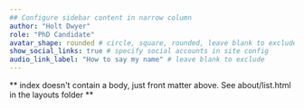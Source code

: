 ```yaml
---
## Configure sidebar content in narrow column
author: "Holt Dwyer"
role: "PhD Candidate"
avatar_shape: rounded # circle, square, rounded, leave blank to exclude
show_social_links: true # specify social accounts in site config
audio_link_label: "How to say my name" # leave blank to exclude
---
```


** index doesn't contain a body, just front matter above.
See about/list.html in the layouts folder **